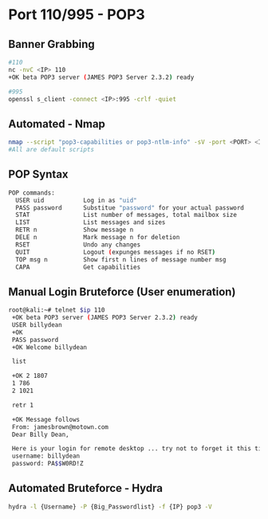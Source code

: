 # Port 110/995 - POP3

## Banner Grabbing

```bash
#110
nc -nvC <IP> 110
+OK beta POP3 server (JAMES POP3 Server 2.3.2) ready

#995
openssl s_client -connect <IP>:995 -crlf -quiet
```

## Automated - Nmap

```bash
nmap --script "pop3-capabilities or pop3-ntlm-info" -sV -port <PORT> <IP>
#All are default scripts
```

## POP Syntax

```bash
POP commands:
  USER uid           Log in as "uid"
  PASS password      Substitue "password" for your actual password
  STAT               List number of messages, total mailbox size
  LIST               List messages and sizes
  RETR n             Show message n
  DELE n             Mark message n for deletion
  RSET               Undo any changes
  QUIT               Logout (expunges messages if no RSET)
  TOP msg n          Show first n lines of message number msg
  CAPA               Get capabilities
```

## Manual Login Bruteforce (User enumeration)

```bash
root@kali:~# telnet $ip 110
 +OK beta POP3 server (JAMES POP3 Server 2.3.2) ready 
 USER billydean    
 +OK
 PASS password
 +OK Welcome billydean

 list

 +OK 2 1807
 1 786
 2 1021

 retr 1

 +OK Message follows
 From: jamesbrown@motown.com
 Dear Billy Dean,

 Here is your login for remote desktop ... try not to forget it this time!
 username: billydean
 password: PA$$W0RD!Z
```

## Automated Bruteforce - Hydra

```bash
hydra -l {Username} -P {Big_Passwordlist} -f {IP} pop3 -V
```